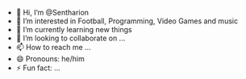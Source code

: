 - 👋 Hi, I’m @Sentharion
- 👀 I’m interested in Football, Programming, Video Games and music
- 🌱 I’m currently learning new things
- 💞️ I’m looking to collaborate on ...
- 📫 How to reach me ...
- 😄 Pronouns: he/him
- ⚡ Fun fact: ...

<!---
Sentharion/Sentharion is a ✨ special ✨ repository because its `README.md` (this file) appears on your GitHub profile.
You can click the Preview link to take a look at your changes.
--->
